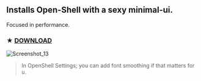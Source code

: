 ## Installs Open-Shell with a sexy minimal-ui.

Focused in performance.

### ★ [**DOWNLOAD**](https://github.com/gzmatte/Minimal-Shell/releases/download/1/Minimal-OpenShell.bat)

![Screenshot_13](https://github.com/gzmatte/Minimal-Shell/assets/117684932/287f8f95-cd99-4cea-8b46-25caaf070052)


> In OpenShell Settings; you can add font smoothing if that matters for u.
